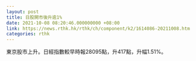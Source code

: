 ```yaml
---
layout: post
title: 日股開市後升逾1%
date: 2021-10-08 08:20:46.000000000 +08:00
link: https://news.rthk.hk/rthk/ch/component/k2/1614086-20211008.htm
categories: rthk
---
```


東京股市上升。日經指數較早時報28095點，升417點，升幅1.51%。
